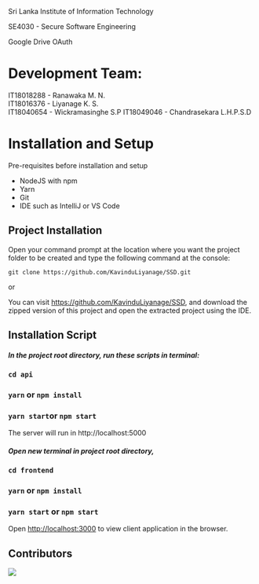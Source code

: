Sri Lanka Institute of Information Technology  
  
SE4030 - Secure Software Engineering

Google Drive OAuth
  
# Development Team:  
  
IT18018288 - Ranawaka M. N.  
IT18016376 - Liyanage K. S.  
IT18040654 - Wickramasinghe S.P
IT18049046 - Chandrasekara L.H.P.S.D 

# Installation and Setup  
Pre-requisites before installation and setup  

 - NodeJS with npm
 - Yarn
 - Git
 - IDE such as IntelliJ or VS Code 


## Project Installation

Open your command prompt at the location where you want the project folder to be created and type the following command at the console:

```
git clone https://github.com/KavinduLiyanage/SSD.git
```
or

You can visit https://github.com/KavinduLiyanage/SSD, and download the zipped version of this project and open the extracted project using the IDE.

## Installation Script

##### In the project root directory, run these scripts in terminal:  

### `cd api`
### `yarn` or `npm install`
### `yarn start`or `npm start`

The server will run in http://localhost:5000 
##### Open new terminal in project root directory,

### `cd frontend`
### `yarn` or `npm install`
### `yarn start` or `npm start`

Open [http://localhost:3000](http://localhost:3000) to view client application in the browser.

## Contributors

<a href="https://github.com/KavinduLiyanage/SSD/graphs/contributors">
  <img src="https://contrib.rocks/image?repo=/KavinduLiyanage/SSD" />
</a>